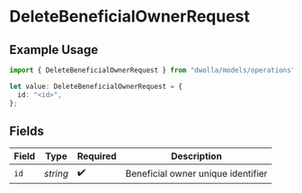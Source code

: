 # DeleteBeneficialOwnerRequest

## Example Usage

```typescript
import { DeleteBeneficialOwnerRequest } from "dwolla/models/operations";

let value: DeleteBeneficialOwnerRequest = {
  id: "<id>",
};
```

## Fields

| Field                              | Type                               | Required                           | Description                        |
| ---------------------------------- | ---------------------------------- | ---------------------------------- | ---------------------------------- |
| `id`                               | *string*                           | :heavy_check_mark:                 | Beneficial owner unique identifier |